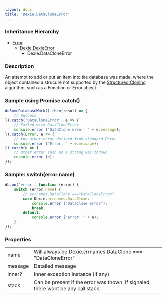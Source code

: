 ```yaml
---
layout: docs
title: 'Dexie.DataCloneError'
---
```


### Inheritance Hierarchy

* [Error](https://developer.mozilla.org/en-US/docs/Web/JavaScript/Reference/Global_Objects/Error)
  * [Dexie.DexieError](/docs/DexieErrors/DexieError)
    * Dexie.DataCloneError

### Description 

An attempt to add or put an item into the database was made, where the object contained a strucure not supported by the
[Structured Cloning](https://developer.mozilla.org/en-US/docs/Web/API/Web_Workers_API/Structured_clone_algorithm) algorithm, such as a Function or Error object.

### Sample using Promise.catch()

```javascript
doSomeDatabaseWork().then(result => {
    // Success
}).catch('DataCloneError', e => {
    // Failed with DataCloneError
    console.error ("DataClone error: " + e.message);
}).catch(Error, e => {
    // Any other error derived from standard Error
    console.error ("Error: " + e.message);
}).catch(e => {
    // Other error such as a string was thrown
    console.error (e);
});
```

### Sample: switch(error.name)

```javascript
db.on('error', function (error) {
    switch (error.name) {
        // errnames.DataClone ==="DataCloneError"
        case Dexie.errnames.DataClone:
            console.error ("DataClone error");
            break;
        default:
            console.error ("error: " + e);
    }
});
```

### Properties

<table>
<tr><td>name</td><td>Will always be Dexie.errnames.DataClone === "DataCloneError"</td></tr>
<tr><td>message</td><td>Detailed message</td></tr>
<tr><td>inner?</td><td>Inner exception instance (if any)</td></tr>
<tr><td>stack</td><td>Can be present if the error was thown. If signaled, there wont be any call stack.</td></tr>
</table>
